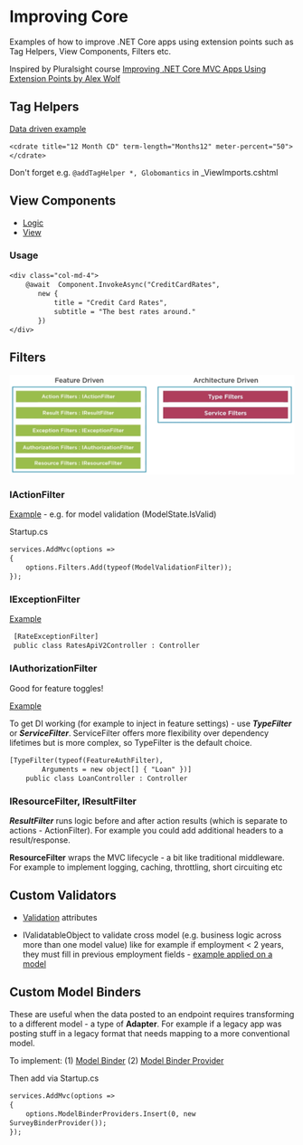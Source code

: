 # Improving Core

Examples of how to improve .NET Core apps using extension points such as Tag Helpers, View Components, Filters etc. 

Inspired by Pluralsight 
course [Improving .NET Core MVC Apps Using Extension Points by Alex Wolf](https://app.pluralsight.com/library/courses/dotnet-core-mvc-apps-extensions/table-of-contents)

## Tag Helpers

[Data driven example](https://github.com/teksidia/ImprovingCore/blob/master/Globomantics/TagHelpers/CDTagHelper.cs)

```
<cdrate title="12 Month CD" term-length="Months12" meter-percent="50"></cdrate>
```

Don't forget e.g. ```@addTagHelper *, Globomantics``` in _ViewImports.cshtml

## View Components

* [Logic](https://github.com/teksidia/ImprovingCore/blob/master/Globomantics/Components/CreditCardRatesViewComponent.cs)
* [View](https://github.com/teksidia/ImprovingCore/blob/master/Globomantics/Views/Shared/Components/CreditCardRates/Default.cshtml)

### Usage

```
<div class="col-md-4">
    @await  Component.InvokeAsync("CreditCardRates",
       new {
           title = "Credit Card Rates",
           subtitle = "The best rates around."
       })
</div>
```

## Filters

![filter types](https://raw.githubusercontent.com/teksidia/ImprovingCore/master/_help_resources/filters.PNG)

### IActionFilter

[Example](https://github.com/teksidia/ImprovingCore/blob/master/Globomantics/Filters/ModelValidationFilter.cs) - e.g. for model validation (ModelState.IsValid)

Startup.cs
```
services.AddMvc(options =>
{
    options.Filters.Add(typeof(ModelValidationFilter));
});
```

### IExceptionFilter

[Example](https://github.com/teksidia/ImprovingCore/blob/master/Globomantics/Filters/RateExceptionFilter.cs)

```
 [RateExceptionFilter]
 public class RatesApiV2Controller : Controller
```

### IAuthorizationFilter

Good for feature toggles!

[Example](https://github.com/teksidia/ImprovingCore/blob/master/Globomantics/Filters/FeatureAuthFilter.cs)

To get DI working (for example to inject in feature settings) - use ***TypeFilter*** or ***ServiceFilter***. ServiceFilter offers more flexibility over dependency lifetimes but is more complex, so TypeFilter is the default choice.

```
[TypeFilter(typeof(FeatureAuthFilter),
        Arguments = new object[] { "Loan" })]
    public class LoanController : Controller
```

### IResourceFilter, IResultFilter

***ResultFilter*** runs logic before and after action results (which is separate to actions - ActionFilter). For example you could add additional headers to a result/response.

**ResourceFilter** wraps the MVC lifecycle - a bit like traditional middleware. For example to implement logging, caching, throttling, short circuiting etc

## Custom Validators

* [Validation](https://github.com/teksidia/ImprovingCore/blob/master/Globomantics.Core/Validation/AgeValidator.cs) attributes

* IValidatableObject to validate cross model (e.g. business logic across more than one model value) like for example if employment < 2 years, they must fill in previous employment fields - [example applied on a model](https://github.com/teksidia/ImprovingCore/blob/master/Globomantics.Core/Models/Employment.cs)

## Custom Model Binders

These are useful when the data posted to an endpoint requires transforming to a different model - a type of **Adapter**. For example if a legacy app was posting stuff in a legacy format that needs mapping to a more conventional model.

To implement: (1) [Model Binder](https://github.com/teksidia/ImprovingCore/blob/master/Globomantics/Binders/SurveyBinder.cs) (2) [Model Binder Provider](https://github.com/teksidia/ImprovingCore/blob/master/Globomantics/Binders/SurveyBinderProvider.cs)

Then add via Startup.cs

```
services.AddMvc(options =>
{
    options.ModelBinderProviders.Insert(0, new SurveyBinderProvider());
});
```
